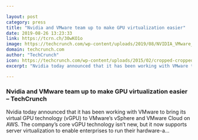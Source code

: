 ```yaml
---

layout: post
category: press
title: "Nvidia and VMware team up to make GPU virtualization easier"
date: 2019-08-26 13:23:33
link: https://tcrn.ch/30wKO1o
image: https://techcrunch.com/wp-content/uploads/2019/08/NVIDIA_VMware_AWS_graphic.jpg?w=567
domain: techcrunch.com
author: "TechCrunch"
icon: https://techcrunch.com/wp-content/uploads/2015/02/cropped-cropped-favicon-gradient.png?w=180
excerpt: "Nvidia today announced that it has been working with VMware to bring its virtual GPU technology (vGPU) to VMware’s vSphere and VMware Cloud on AWS. The company’s core vGPU technology isn’t new, but it now supports server virtualization to enable enterprises to run their hardware-a…"

---
```


### Nvidia and VMware team up to make GPU virtualization easier – TechCrunch

Nvidia today announced that it has been working with VMware to bring its virtual GPU technology (vGPU) to VMware’s vSphere and VMware Cloud on AWS. The company’s core vGPU technology isn’t new, but it now supports server virtualization to enable enterprises to run their hardware-a…